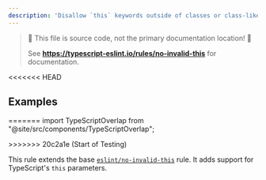 ```yaml
---
description: 'Disallow `this` keywords outside of classes or class-like objects.'
---
```


> 🛑 This file is source code, not the primary documentation location! 🛑
>
> See **https://typescript-eslint.io/rules/no-invalid-this** for documentation.

<<<<<<< HEAD
## Examples
=======
import TypeScriptOverlap from "@site/src/components/TypeScriptOverlap";

<TypeScriptOverlap strict />
>>>>>>> 20c2a1e (Start of Testing)

This rule extends the base [`eslint/no-invalid-this`](https://eslint.org/docs/rules/no-invalid-this) rule.
It adds support for TypeScript's `this` parameters.

